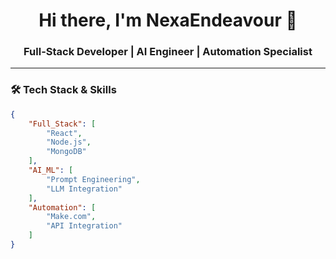 <div align="center">
  <h1>Hi there, I'm NexaEndeavour 👋</h1>
  <h3>Full-Stack Developer | AI Engineer | Automation Specialist</h3>
</div>

---

### 🛠️ Tech Stack & Skills

```json
{
    "Full_Stack": [
        "React",
        "Node.js", 
        "MongoDB"
    ],
    "AI_ML": [
        "Prompt Engineering",
        "LLM Integration"
    ],
    "Automation": [
        "Make.com",
        "API Integration"
    ]
}
